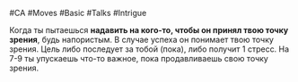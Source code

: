 #CA #Moves #Basic  #Talks #Intrigue 

Когда ты пытаешься **надавить на кого-то, чтобы он принял твою точку зрения**, будь напористым. В случае успеха он понимает твою точку зрения. Цель либо последует за тобой (пока), либо получит 1 стресс. На 7-9 ты упускаешь что-то важное, пока продавливаешь свою точку зрения.